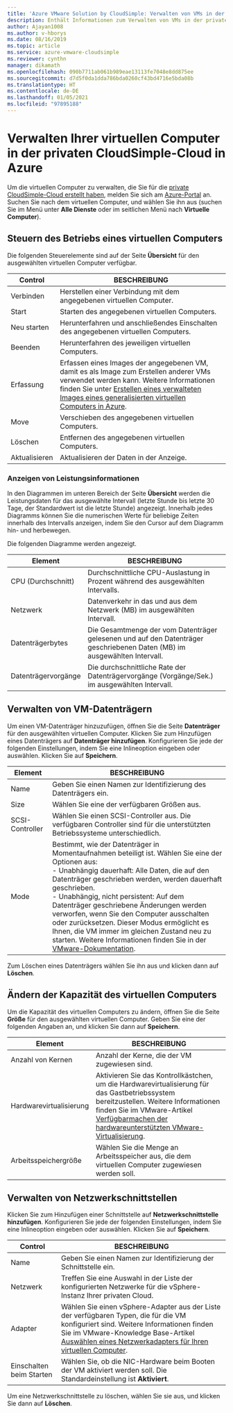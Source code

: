 ```yaml
---
title: 'Azure VMware Solution by CloudSimple: Verwalten von VMs in der privaten Cloud in Azure'
description: Enthält Informationen zum Verwalten von VMs in der privaten CloudSimple-Cloud im Azure-Portal, einschließlich Hinzufügen von Datenträgern, Ändern der VM-Kapazität und Hinzufügen von Netzwerkschnittstellen.
author: Ajayan1008
ms.author: v-hborys
ms.date: 08/16/2019
ms.topic: article
ms.service: azure-vmware-cloudsimple
ms.reviewer: cynthn
manager: dikamath
ms.openlocfilehash: 090b7711ab061b989eae13113fe7048e8dd875ee
ms.sourcegitcommit: d7d5f0da1dda786bda0260cf43bd4716e5bda08b
ms.translationtype: HT
ms.contentlocale: de-DE
ms.lasthandoff: 01/05/2021
ms.locfileid: "97895188"
---
```

# <a name="manage-your-cloudsimple-private-cloud-virtual-machines-in-azure"></a>Verwalten Ihrer virtuellen Computer in der privaten CloudSimple-Cloud in Azure

Um die virtuellen Computer zu verwalten, die Sie für die [private CloudSimple-Cloud erstellt haben](azure-create-vm.md), melden Sie sich am [Azure-Portal](https://portal.azure.com) an. Suchen Sie nach dem virtuellen Computer, und wählen Sie ihn aus (suchen Sie im Menü unter **Alle Dienste** oder im seitlichen Menü nach **Virtuelle Computer**).

## <a name="control-virtual-machine-operation"></a>Steuern des Betriebs eines virtuellen Computers

Die folgenden Steuerelemente sind auf der Seite **Übersicht** für den ausgewählten virtuellen Computer verfügbar.

| Control | BESCHREIBUNG |
| ------------ | ------------- |
| Verbinden | Herstellen einer Verbindung mit dem angegebenen virtuellen Computer.  |
| Start | Starten des angegebenen virtuellen Computers.  |
| Neu starten | Herunterfahren und anschließendes Einschalten des angegebenen virtuellen Computers.  |
| Beenden | Herunterfahren des jeweiligen virtuellen Computers.  |
| Erfassung | Erfassen eines Images der angegebenen VM, damit es als Image zum Erstellen anderer VMs verwendet werden kann. Weitere Informationen finden Sie unter [Erstellen eines verwalteten Images eines generalisierten virtuellen Computers in Azure](../virtual-machines/windows/capture-image-resource.md).   |
| Move | Verschieben des angegebenen virtuellen Computers.  |
| Löschen | Entfernen des angegebenen virtuellen Computers.  |
| Aktualisieren | Aktualisieren der Daten in der Anzeige.  |

### <a name="view-performance-information"></a>Anzeigen von Leistungsinformationen

In den Diagrammen im unteren Bereich der Seite **Übersicht** werden die Leistungsdaten für das ausgewählte Intervall (letzte Stunde bis letzte 30 Tage, der Standardwert ist die letzte Stunde) angezeigt. Innerhalb jedes Diagramms können Sie die numerischen Werte für beliebige Zeiten innerhalb des Intervalls anzeigen, indem Sie den Cursor auf dem Diagramm hin- und herbewegen.

Die folgenden Diagramme werden angezeigt.

| Element | BESCHREIBUNG |
| ------------ | ------------- |
| CPU (Durchschnitt) | Durchschnittliche CPU-Auslastung in Prozent während des ausgewählten Intervalls.   |
| Netzwerk | Datenverkehr in das und aus dem Netzwerk (MB) im ausgewählten Intervall.  |
| Datenträgerbytes | Die Gesamtmenge der vom Datenträger gelesenen und auf den Datenträger geschriebenen Daten (MB) im ausgewählten Intervall.  |
| Datenträgervorgänge | Die durchschnittliche Rate der Datenträgervorgänge (Vorgänge/Sek.) im ausgewählten Intervall. |

## <a name="manage-vm-disks"></a>Verwalten von VM-Datenträgern

Um einen VM-Datenträger hinzuzufügen, öffnen Sie die Seite **Datenträger** für den ausgewählten virtuellen Computer. Klicken Sie zum Hinzufügen eines Datenträgers auf **Datenträger hinzufügen**. Konfigurieren Sie jede der folgenden Einstellungen, indem Sie eine Inlineoption eingeben oder auswählen. Klicken Sie auf **Speichern**.

   | Element | BESCHREIBUNG |
   | ------------ | ------------- |
   | Name | Geben Sie einen Namen zur Identifizierung des Datenträgers ein.  |
   | Size | Wählen Sie eine der verfügbaren Größen aus.  |
   | SCSI-Controller | Wählen Sie einen SCSI-Controller aus. Die verfügbaren Controller sind für die unterstützten Betriebssysteme unterschiedlich.  |
   | Mode | Bestimmt, wie der Datenträger in Momentaufnahmen beteiligt ist. Wählen Sie eine der Optionen aus: <br> - Unabhängig dauerhaft: Alle Daten, die auf den Datenträger geschrieben werden, werden dauerhaft geschrieben.<br> - Unabhängig, nicht persistent: Auf dem Datenträger geschriebene Änderungen werden verworfen, wenn Sie den Computer ausschalten oder zurücksetzen.  Dieser Modus ermöglicht es Ihnen, die VM immer im gleichen Zustand neu zu starten. Weitere Informationen finden Sie in der [VMware-Dokumentation](https://docs.vmware.com/en/VMware-vSphere/6.5/com.vmware.vsphere.vm_admin.doc/GUID-8B6174E6-36A8-42DA-ACF7-0DA4D8C5B084.html). |

Zum Löschen eines Datenträgers wählen Sie ihn aus und klicken dann auf **Löschen**.

## <a name="change-the-capacity-of-the-vm"></a>Ändern der Kapazität des virtuellen Computers

Um die Kapazität des virtuellen Computers zu ändern, öffnen Sie die Seite **Größe** für den ausgewählten virtuellen Computer. Geben Sie eine der folgenden Angaben an, und klicken Sie dann auf **Speichern**.

| Element | BESCHREIBUNG |
| ------------ | ------------- |
| Anzahl von Kernen | Anzahl der Kerne, die der VM zugewiesen sind.  |
| Hardwarevirtualisierung | Aktivieren Sie das Kontrollkästchen, um die Hardwarevirtualisierung für das Gastbetriebssystem bereitzustellen. Weitere Informationen finden Sie im VMware-Artikel [Verfügbarmachen der hardwareunterstützten VMware-Virtualisierung](https://docs.vmware.com/en/VMware-vSphere/6.5/com.vmware.vsphere.vm_admin.doc/GUID-2A98801C-68E8-47AF-99ED-00C63E4857F6.html). |
| Arbeitsspeichergröße | Wählen Sie die Menge an Arbeitsspeicher aus, die dem virtuellen Computer zugewiesen werden soll.  

## <a name="manage-network-interfaces"></a>Verwalten von Netzwerkschnittstellen

Klicken Sie zum Hinzufügen einer Schnittstelle auf **Netzwerkschnittstelle hinzufügen**. Konfigurieren Sie jede der folgenden Einstellungen, indem Sie eine Inlineoption eingeben oder auswählen. Klicken Sie auf **Speichern**.

   | Control | BESCHREIBUNG |
   | ------------ | ------------- |
   | Name | Geben Sie einen Namen zur Identifizierung der Schnittstelle ein.  |
   | Netzwerk | Treffen Sie eine Auswahl in der Liste der konfigurierten Netzwerke für die vSphere-Instanz Ihrer privaten Cloud.  |
   | Adapter | Wählen Sie einen vSphere-Adapter aus der Liste der verfügbaren Typen, die für die VM konfiguriert sind. Weitere Informationen finden Sie im VMware-Knowledge Base-Artikel [Auswählen eines Netzwerkadapters für Ihren virtuellen Computer](https://kb.vmware.com/s/article/1001805). |
   | Einschalten beim Starten | Wählen Sie, ob die NIC-Hardware beim Booten der VM aktiviert werden soll. Die Standardeinstellung ist **Aktiviert**. |

Um eine Netzwerkschnittstelle zu löschen, wählen Sie sie aus, und klicken Sie dann auf **Löschen**.
